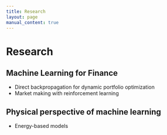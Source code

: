 ```yaml
---
title: Research
layout: page
manual_content: true
---
```


# Research

## Machine Learning for Finance
- Direct backpropagation for dynamic portfolio optimization
- Market making with reinforcement learning

## Physical perspective of machine learning
- Energy-based models

